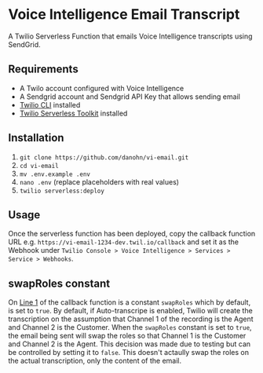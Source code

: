 # Voice Intelligence Email Transcript

A Twilio Serverless Function that emails Voice Intelligence transcripts using SendGrid.

## Requirements

- A Twilo account configured with Voice Intelligence
- A Sendgrid account and Sendgrid API Key that allows sending email
- [Twilio CLI](https://www.twilio.com/docs/twilio-cli) installed
- [Twilio Serverless Toolkit](https://www.twilio.com/docs/labs/serverless-toolkit/getting-started) installed

## Installation

1. `git clone https://github.com/danohn/vi-email.git`
2. `cd vi-email`
3. `mv .env.example .env`
4. `nano .env` (replace placeholders with real values)
5. `twilio serverless:deploy`

## Usage

Once the serverless function has been deployed, copy the callback function URL e.g. `https://vi-email-1234-dev.twil.io/callback` and set it as the Webhook under `Twilio Console > Voice Intelligence > Services > Service > Webhooks`.

## swapRoles constant

On [Line 1](https://github.com/danohn/vi-email/blob/36987eecbf0e531a7e93a68af7b9291d065d1d47/functions/callback.protected.js#L1) of the callback function is a constant `swapRoles` which by default, is set to `true`. By default, if Auto-transcripe is enabled, Twilio will create the transcription on the assumption that Channel 1 of the recording is the Agent and Channel 2 is the Customer. When the `swapRoles` constant is set to `true`, the email being sent will swap the roles so that Channel 1 is the Customer and Channel 2 is the Agent. This decision was made due to testing but can be controlled by setting it to `false`. This doesn't actaully swap the roles on the actual transcription, only the content of the email.
